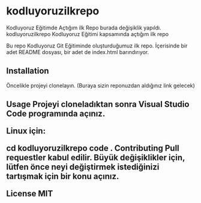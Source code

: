# kodluyoruzilkrepo
Kodluyoruz Eğitimde Açtığım ilk Repo
burada değişiklik yapıldı.
kodluyoruzilkrepo
Kodluyoruz Eğitimi kapsamında açtığım ilk repo

Bu repo Kodluyoruz Git Eğitiminde oluşturduğumuz ilk repo. İçerisinde bir adet README dosyası, bir adet de index.html barındırıyor.



<h2>Installation</h2>
Öncelikle projeyi clonelayın. (Buraya sizin reponuzdan aldığınız link gelecek)

<h2>Usage
Projeyi cloneladıktan sonra Visual Studio Code programında açınız.

Linux için:

cd kodluyoruzilkrepo
code .
Contributing
Pull requestler kabul edilir. Büyük değişiklikler için, lütfen önce neyi değiştirmek istediğinizi tartışmak için bir konu açınız.

License
MIT
